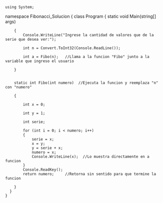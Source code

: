 
    using System;
namespace Fibonacci_Solucion
{
    class Program
    {
        static void Main(string[] args)
        
        {
            Console.WriteLine("Ingrese la cantidad de valores que de la serie que desea ver:");
            
            int n = Convert.ToInt32(Console.ReadLine());
            
            int a = Fibo(n);   //Llama a la funcion "Fibo" junto a la variable que ingreso el usuario
            
        }
        
        
        static int Fibo(int numero)  //Ejecuta la funcion y reemplaza "n" con "numero"
        
        {
        
            int x = 0;
            
            int y = 1;
            
            int serie;   
            
            for (int i = 0; i < numero; i++)
            {
                serie = x;
                x = y;
                y = serie + x;
                numero = x;
                Console.WriteLine(x);  //Lo muestra directamente en a funcion
            }
            Console.ReadKey();
            return numero;     //Retorna sin sentido para que termine la funcion
          
        }
      }
    }
